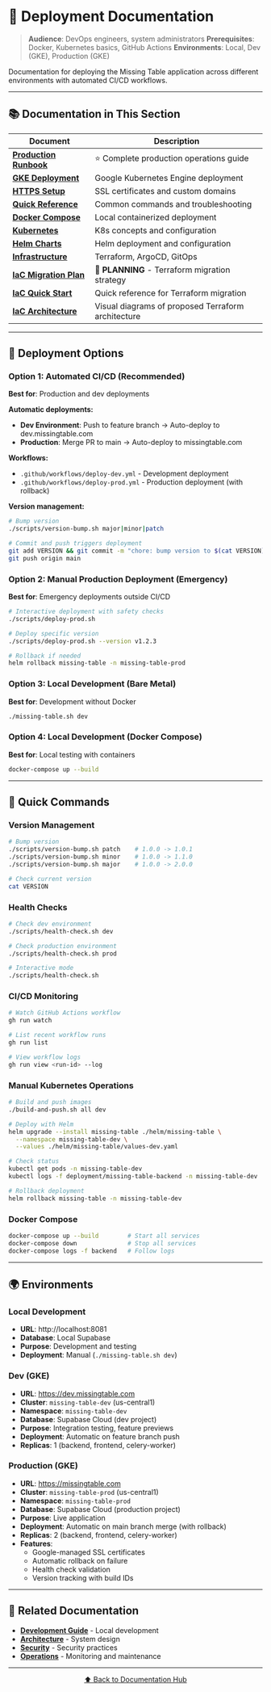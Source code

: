 # 🚀 Deployment Documentation

> **Audience**: DevOps engineers, system administrators
> **Prerequisites**: Docker, Kubernetes basics, GitHub Actions
> **Environments**: Local, Dev (GKE), Production (GKE)

Documentation for deploying the Missing Table application across different environments with automated CI/CD workflows.

---

## 📚 Documentation in This Section

| Document | Description |
|----------|-------------|
| **[Production Runbook](production-runbook.md)** | ⭐ Complete production operations guide |
| **[GKE Deployment](gke-deployment.md)** | Google Kubernetes Engine deployment |
| **[HTTPS Setup](https-setup.md)** | SSL certificates and custom domains |
| **[Quick Reference](https-quick-reference.md)** | Common commands and troubleshooting |
| **[Docker Compose](docker-compose.md)** | Local containerized deployment |
| **[Kubernetes](kubernetes.md)** | K8s concepts and configuration |
| **[Helm Charts](helm-charts.md)** | Helm deployment and configuration |
| **[Infrastructure](infrastructure/)** | Terraform, ArgoCD, GitOps |
| **[IaC Migration Plan](IAC_MIGRATION_PLAN.md)** | 🚧 **PLANNING** - Terraform migration strategy |
| **[IaC Quick Start](IAC_QUICK_START.md)** | Quick reference for Terraform migration |
| **[IaC Architecture](IAC_ARCHITECTURE.md)** | Visual diagrams of proposed Terraform architecture |

---

## 🎯 Deployment Options

### Option 1: Automated CI/CD (Recommended)
**Best for**: Production and dev deployments

**Automatic deployments:**
- **Dev Environment**: Push to feature branch → Auto-deploy to dev.missingtable.com
- **Production**: Merge PR to main → Auto-deploy to missingtable.com

**Workflows:**
- `.github/workflows/deploy-dev.yml` - Development deployment
- `.github/workflows/deploy-prod.yml` - Production deployment (with rollback)

**Version management:**
```bash
# Bump version
./scripts/version-bump.sh major|minor|patch

# Commit and push triggers deployment
git add VERSION && git commit -m "chore: bump version to $(cat VERSION)"
git push origin main
```

### Option 2: Manual Production Deployment (Emergency)
**Best for**: Emergency deployments outside CI/CD
```bash
# Interactive deployment with safety checks
./scripts/deploy-prod.sh

# Deploy specific version
./scripts/deploy-prod.sh --version v1.2.3

# Rollback if needed
helm rollback missing-table -n missing-table-prod
```

### Option 3: Local Development (Bare Metal)
**Best for**: Development without Docker
```bash
./missing-table.sh dev
```

### Option 4: Local Development (Docker Compose)
**Best for**: Local testing with containers
```bash
docker-compose up --build
```

---

## 🔧 Quick Commands

### Version Management
```bash
# Bump version
./scripts/version-bump.sh patch    # 1.0.0 -> 1.0.1
./scripts/version-bump.sh minor    # 1.0.0 -> 1.1.0
./scripts/version-bump.sh major    # 1.0.0 -> 2.0.0

# Check current version
cat VERSION
```

### Health Checks
```bash
# Check dev environment
./scripts/health-check.sh dev

# Check production environment
./scripts/health-check.sh prod

# Interactive mode
./scripts/health-check.sh
```

### CI/CD Monitoring
```bash
# Watch GitHub Actions workflow
gh run watch

# List recent workflow runs
gh run list

# View workflow logs
gh run view <run-id> --log
```

### Manual Kubernetes Operations
```bash
# Build and push images
./build-and-push.sh all dev

# Deploy with Helm
helm upgrade --install missing-table ./helm/missing-table \
  --namespace missing-table-dev \
  --values ./helm/missing-table/values-dev.yaml

# Check status
kubectl get pods -n missing-table-dev
kubectl logs -f deployment/missing-table-backend -n missing-table-dev

# Rollback deployment
helm rollback missing-table -n missing-table-dev
```

### Docker Compose
```bash
docker-compose up --build        # Start all services
docker-compose down              # Stop all services
docker-compose logs -f backend   # Follow logs
```

---

## 🌍 Environments

### Local Development
- **URL**: http://localhost:8081
- **Database**: Local Supabase
- **Purpose**: Development and testing
- **Deployment**: Manual (`./missing-table.sh dev`)

### Dev (GKE)
- **URL**: https://dev.missingtable.com
- **Cluster**: `missing-table-dev` (us-central1)
- **Namespace**: `missing-table-dev`
- **Database**: Supabase Cloud (dev project)
- **Purpose**: Integration testing, feature previews
- **Deployment**: Automatic on feature branch push
- **Replicas**: 1 (backend, frontend, celery-worker)

### Production (GKE)
- **URL**: https://missingtable.com
- **Cluster**: `missing-table-prod` (us-central1)
- **Namespace**: `missing-table-prod`
- **Database**: Supabase Cloud (production project)
- **Purpose**: Live application
- **Deployment**: Automatic on main branch merge (with rollback)
- **Replicas**: 2 (backend, frontend, celery-worker)
- **Features**:
  - Google-managed SSL certificates
  - Automatic rollback on failure
  - Health check validation
  - Version tracking with build IDs

---

## 📖 Related Documentation

- **[Development Guide](../02-development/)** - Local development
- **[Architecture](../03-architecture/)** - System design
- **[Security](../06-security/)** - Security practices
- **[Operations](../07-operations/)** - Monitoring and maintenance

---

<div align="center">

[⬆ Back to Documentation Hub](../README.md)

</div>
